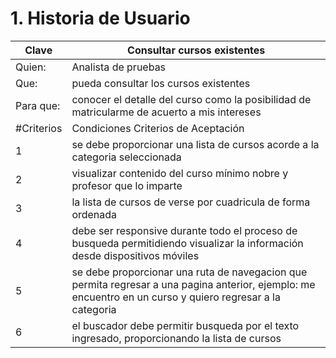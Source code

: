# 1. Historia de Usuario

| Clave | Consultar cursos existentes |
| --- | --- |
| Quien: | Analista de pruebas |
| Que: | pueda consultar los cursos existentes |
| Para que: | conocer el detalle del curso como la posibilidad de matricularme de acuerto a mis intereses |
| #Criterios | Condiciones Criterios de Aceptación |
| 1 | se debe proporcionar una lista de cursos acorde a la categoria seleccionada |
| 2 | visualizar contenido del curso mínimo nobre y profesor que lo imparte |
| 3  | la lista de cursos de verse por cuadricula de forma ordenada |
| 4 | debe ser responsive durante todo el proceso de busqueda permitidiendo visualizar la información desde dispositivos móviles |
| 5 | se debe proporcionar una ruta de navegacion que permita regresar a una pagina anterior, ejemplo: me encuentro en un curso y quiero regresar a la categoria |
| 6 | el buscador debe permitir busqueda por el texto ingresado, proporcionando la lista de cursos |